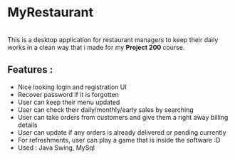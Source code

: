 # MyRestaurant
<br>
This is a desktop application for restaurant managers to keep their daily works in a clean way that i made for my <b>Project 200 </b>course.

## Features :
- Nice looking login and registration UI
- Recover password if it is forgotten
- User can keep their menu updated
- User can check their daily/monthly/early sales by searching
- User can take orders from customers and give them a right away billing details
- User can update if any orders is already delivered or pending currently
- For refreshments, user can play a game that is inside the software :D
- Used : Java Swing, MySql
